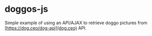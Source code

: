 # doggos-js
Simple example of using an API/AJAX to retrieve doggo pictures from [https://dog.ceo/dog-api](dog.ceo) API.
